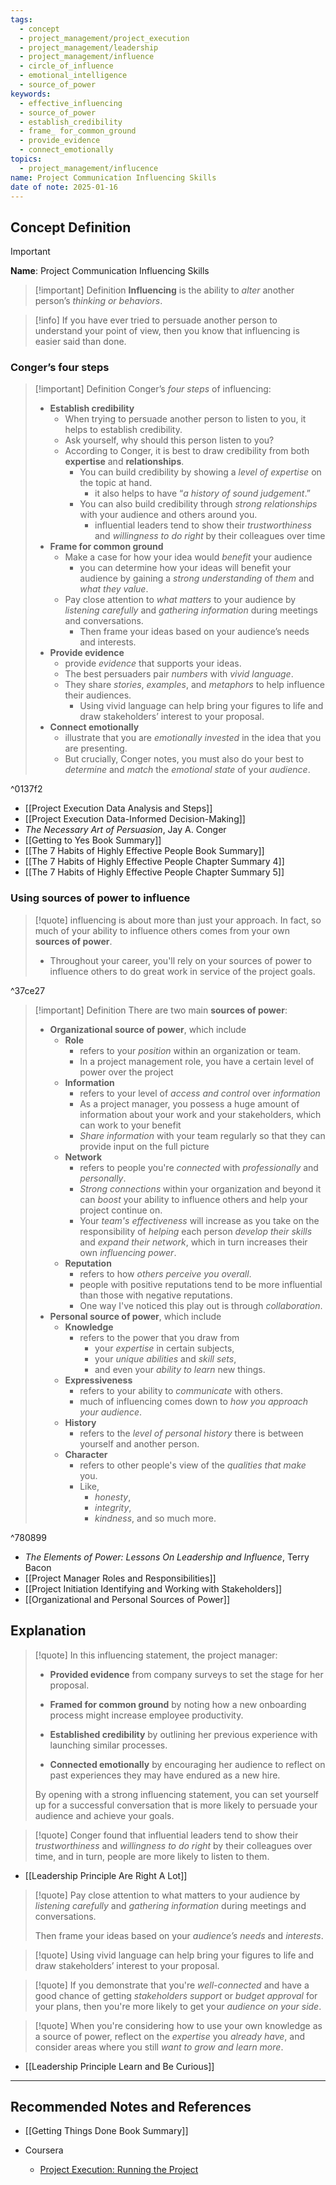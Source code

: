 ```yaml
---
tags:
  - concept
  - project_management/project_execution
  - project_management/leadership
  - project_management/influence
  - circle_of_influence
  - emotional_intelligence
  - source_of_power
keywords:
  - effective_influencing
  - source_of_power
  - establish_credibility
  - frame_ for_common_ground
  - provide_evidence
  - connect_emotionally
topics:
  - project_management/influcence
name: Project Communication Influencing Skills
date of note: 2025-01-16
---
```


## Concept Definition

>[!important]
>**Name**: Project Communication Influencing Skills

>[!important] Definition
>**Influencing** is the ability to *alter* another person’s *thinking or behaviors*. 


>[!info]
>If you have ever tried to persuade another person to understand your point of view, then you know that influencing is easier said than done.

### Conger’s four steps

>[!important] Definition
>Conger’s *four steps* of influencing:
>- **Establish credibility**
>	- When trying to persuade another person to listen to you, it helps to establish credibility. 
>	- Ask yourself, why should this person listen to you? 
>	- According to Conger, it is best to draw credibility from both **expertise** and **relationships**.
>		- You can build credibility by showing a *level of expertise* on the topic at hand. 
>			- it also helps to have “*a history of sound judgement*.”
>		- You can also build credibility through *strong relationships* with your audience and others around you.
>			- influential leaders tend to show their *trustworthiness* and *willingness to do right* by their colleagues over time
>- **Frame for common ground**
>	- Make a case for how your idea would *benefit* your audience
>		- you can determine how your ideas will benefit your audience by gaining a *strong understanding* of *them* and *what they value*.
>	- Pay close attention to *what matters* to your audience by *listening carefully* and *gathering information* during meetings and conversations. 
>		- Then frame your ideas based on your audience’s needs and interests.
>- **Provide evidence**
>	- provide *evidence* that supports your ideas.
>	- The best persuaders pair *numbers* with *vivid language*.
>	- They share *stories*, *examples*, and *metaphors* to help influence their audiences. 
>		- Using vivid language can help bring your figures to life and draw stakeholders’ interest to your proposal.
>- **Connect emotionally**
>	- illustrate that you are *emotionally invested* in the idea that you are presenting. 
>	- But crucially, Conger notes, you must also do your best to *determine* and *match* the *emotional state* of your *audience*.

^0137f2



- [[Project Execution Data Analysis and Steps]]
- [[Project Execution Data-Informed Decision-Making]]
- _The Necessary Art of Persuasion_, Jay A. Conger
- [[Getting to Yes Book Summary]]
- [[The 7 Habits of Highly Effective People Book Summary]]
- [[The 7 Habits of Highly Effective People Chapter Summary 4]]
- [[The 7 Habits of Highly Effective People Chapter Summary 5]]

### Using sources of power to influence

>[!quote]
>influencing is about more than just your approach. In fact, so much of your ability to influence others comes from your own **sources of power**.
>- Throughout your career, you'll rely on your sources of power to influence others to do great work in service of the project goals.

^37ce27

>[!important] Definition
>There are two main **sources of power**:
>- **Organizational source of power**, which include
>	- **Role**
>		- refers to your *position* within an organization or team.
>		- In a project management role, you have a certain level of power over the project
>	- **Information**
>		- refers to your level of *access and control* over *information*
>		- As a project manager, you possess a huge amount of information about your work and your stakeholders, which can work to your benefit
>		- *Share information* with your team regularly so that they can provide input on the full picture
>	- **Network**
>		- refers to people you're *connected* with *professionally* and *personally*.
>		- *Strong connections* within your organization and beyond it can *boost* your ability to influence others and help your project continue on.
>		- Your *team's effectiveness* will increase as you take on the responsibility of *helping* each person *develop their skills* and *expand their network*, which in turn increases their own *influencing power*.
>	- **Reputation**
>		- refers to how *others perceive you overall*.
>		- people with positive reputations tend to be more influential than those with negative reputations.
>		- One way I've noticed this play out is through *collaboration*.
>- **Personal source of power**, which include
>	- **Knowledge**
>		- refers to the power that you draw from 
>			- your *expertise* in certain subjects, 
>			- your *unique abilities* and *skill sets*, 
>			- and even your *ability to learn* new things.
>	- **Expressiveness** 
>		- refers to your ability to *communicate* with others.
>		- much of influencing comes down to *how you approach your audience*.
>	- **History** 
>		- refers to the *level of personal history* there is between yourself and another person.
>	- **Character**
>		- refers to other people's view of the *qualities that make* you. 
>		- Like, 
>			- *honesty*, 
>			- *integrity*, 
>			- *kindness*, and so much more.

^780899


- *The Elements of Power: Lessons On Leadership and Influence*, Terry Bacon
- [[Project Manager Roles and Responsibilities]]
- [[Project Initiation Identifying and Working with Stakeholders]]
- [[Organizational and Personal Sources of Power]]



## Explanation

>[!quote]
>In this influencing statement, the project manager:
> 
> - **Provided evidence** from company surveys to set the stage for her proposal.
>     
> - **Framed for common ground** by noting how a new onboarding process might increase employee productivity.
>     
> - **Established credibility** by outlining her previous experience with launching similar processes.
>     
> - **Connected emotionally** by encouraging her audience to reflect on past experiences they may have endured as a new hire. 
>     
> 
> By opening with a strong influencing statement, you can set yourself up for a successful conversation that is more likely to persuade your audience and achieve your goals.


>[!quote]
>Conger found that influential leaders tend to show their *trustworthiness* and *willingness to do right* by their colleagues over time, and in turn, people are more likely to listen to them.

- [[Leadership Principle Are Right A Lot]]

>[!quote]
>Pay close attention to what matters to your audience by *listening carefully* and *gathering information* during meetings and conversations. 
>
>Then frame your ideas based on your *audience’s needs* and *interests*.

>[!quote]
>Using vivid language can help bring your figures to life and draw stakeholders’ interest to your proposal.

>[!quote]
>If you demonstrate that you're *well-connected* and  have a good chance of getting *stakeholders support* or *budget approval* for your plans, then you're more likely to get your *audience on your side*.

>[!quote]
>When you're considering how to use your own knowledge as a source of power, reflect on the *expertise* you *already have*, and consider areas where you still *want to grow and learn more*.

- [[Leadership Principle Learn and Be Curious]]



-----------
##  Recommended Notes and References


- [[Getting Things Done Book Summary]]



- Coursera
	- [Project Execution: Running the Project](https://www.coursera.org/learn/project-execution-google/home/welcome)